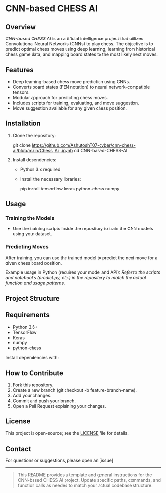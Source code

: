 # CNN-based CHESS AI

## Overview

*CNN-based CHESS AI* is an artificial intelligence project that utilizes Convolutional Neural Networks (CNNs) to play chess. The objective is to predict optimal chess moves using deep learning, learning from historical chess game data, and mapping board states to the most likely next moves.

## Features

- Deep learning-based chess move prediction using CNNs.
- Converts board states (FEN notation) to neural network-compatible tensors.
- Modular approach for predicting chess moves.
- Includes scripts for training, evaluating, and move suggestion.
- Move suggestion available for any given chess position.

## Installation

1. Clone the repository:
    
    git clone https://github.com/AshutoshT07-cyber/cnn-chess-ai/blob/main/Chess_Ai_.ipynb
    cd CNN-based-CHESS-AI
    

2. Install dependencies:
    - Python 3.x required
    - Install the necessary libraries:
        
        pip install tensorflow keras python-chess numpy
        

## Usage

### Training the Models

- Use the training scripts inside the repository to train the CNN models using your dataset.

### Predicting Moves

After training, you can use the trained model to predict the next move for a given chess board position.

Example usage in Python (requires your model and API):
_Refer to the scripts and notebooks (predict.py, etc.) in the repository to match the actual function and usage patterns._

## Project Structure
## Requirements

- Python 3.6+
- TensorFlow
- Keras
- numpy
- python-chess

Install dependencies with:
## How to Contribute

1. Fork this repository.
2. Create a new branch (git checkout -b feature-branch-name).
3. Add your changes.
4. Commit and push your branch.
5. Open a Pull Request explaining your changes.

## License

This project is open-source; see the [LICENSE](LICENSE) file for details.

## Contact

For questions or suggestions, please open an [issue]

---

> This README provides a template and general instructions for the CNN-based CHESS AI project. Update specific paths, commands, and function calls as needed to match your actual codebase structure.
